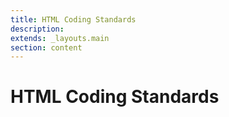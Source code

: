 ```yaml
---
title: HTML Coding Standards
description:
extends: _layouts.main
section: content
---
```


# HTML Coding Standards
